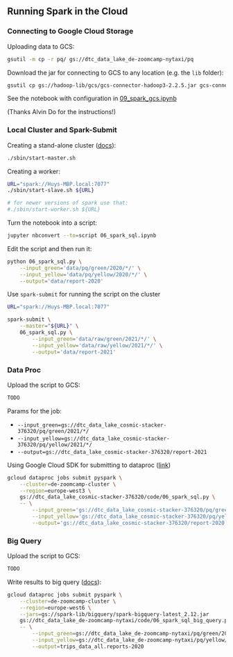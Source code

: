 ## Running Spark in the Cloud

### Connecting to Google Cloud Storage 

Uploading data to GCS:

```bash
gsutil -m cp -r pq/ gs://dtc_data_lake_de-zoomcamp-nytaxi/pq
```

Download the jar for connecting to GCS to any location (e.g. the `lib` folder):

```bash
gsutil cp gs://hadoop-lib/gcs/gcs-connector-hadoop3-2.2.5.jar gcs-connector-hadoop3-2.2.5.jar 
```

See the notebook with configuration in [09_spark_gcs.ipynb](09_spark_gcs.ipynb)

(Thanks Alvin Do for the instructions!)


### Local Cluster and Spark-Submit

Creating a stand-alone cluster ([docs](https://spark.apache.org/docs/latest/spark-standalone.html)):

```bash
./sbin/start-master.sh
```

Creating a worker:

```bash
URL="spark://Huys-MBP.local:7077"
./sbin/start-slave.sh ${URL}

# for newer versions of spark use that:
#./sbin/start-worker.sh ${URL}
```

Turn the notebook into a script:

```bash
jupyter nbconvert --to=script 06_spark_sql.ipynb
```

Edit the script and then run it:

```bash 
python 06_spark_sql.py \
    --input_green='data/pq/green/2020/*/' \
    --input_yellow='data/pq/yellow/2020/*/' \
    --output='data/report-2020'
```

Use `spark-submit` for running the script on the cluster

```bash
URL="spark://Huys-MBP.local:7077"

spark-submit \
    --master="${URL}" \
    06_spark_sql.py \
        --input_green='data/raw/green/2021/*/' \
        --input_yellow='data/raw/yellow/2021/*/' \
        --output='data/report-2021'
```

### Data Proc

Upload the script to GCS:

```bash
TODO
```

Params for the job:

* `--input_green=gs://dtc_data_lake_cosmic-stacker-376320/pq/green/2021/*/`
* `--input_yellow=gs://dtc_data_lake_cosmic-stacker-376320/pq/yellow/2021/*/`
* `--output=gs://dtc_data_lake_cosmic-stacker-376320/report-2021`


Using Google Cloud SDK for submitting to dataproc
([link](https://cloud.google.com/dataproc/docs/guides/submit-job#dataproc-submit-job-gcloud))

```bash
gcloud dataproc jobs submit pyspark \
    --cluster=de-zoomcamp-cluster \
    --region=europe-west3 \
    gs://dtc_data_lake_cosmic-stacker-376320/code/06_spark_sql.py \
    -- \
        --input_green='gs://dtc_data_lake_cosmic-stacker-376320/pq/green/2020/*/' \
        --input_yellow='gs://dtc_data_lake_cosmic-stacker-376320/pq/yellow/2020/*/' \
        --output='gs://dtc_data_lake_cosmic-stacker-376320/report-2020'
```

### Big Query

Upload the script to GCS:

```bash
TODO
```

Write results to big query ([docs](https://cloud.google.com/dataproc/docs/tutorials/bigquery-connector-spark-example#pyspark)):

```bash
gcloud dataproc jobs submit pyspark \
    --cluster=de-zoomcamp-cluster \
    --region=europe-west6 \
    --jars=gs://spark-lib/bigquery/spark-bigquery-latest_2.12.jar
    gs://dtc_data_lake_de-zoomcamp-nytaxi/code/06_spark_sql_big_query.py \
    -- \
        --input_green=gs://dtc_data_lake_de-zoomcamp-nytaxi/pq/green/2020/*/ \
        --input_yellow=gs://dtc_data_lake_de-zoomcamp-nytaxi/pq/yellow/2020/*/ \
        --output=trips_data_all.reports-2020
```

